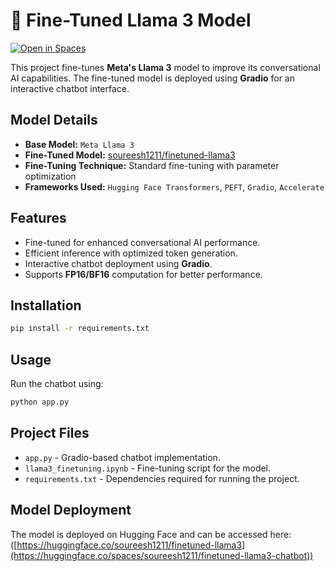 # 💬 Fine-Tuned Llama 3 Model

<p align="left">
  <a href="https://huggingface.co/spaces/soureesh1211/finetuned-llama3-chatbot">
    <img src="https://img.shields.io/badge/🤗-Open%20in%20Spaces-blue.svg" alt="Open in Spaces">
  </a>
</p>

This project fine-tunes **Meta's Llama 3** model to improve its conversational AI capabilities. The fine-tuned model is deployed using **Gradio** for an interactive chatbot interface.

## Model Details
- **Base Model:** `Meta Llama 3`
- **Fine-Tuned Model:** [soureesh1211/finetuned-llama3](https://huggingface.co/soureesh1211/finetuned-llama3)
- **Fine-Tuning Technique:** Standard fine-tuning with parameter optimization
- **Frameworks Used:** `Hugging Face Transformers`, `PEFT`, `Gradio`, `Accelerate`

## Features
- Fine-tuned for enhanced conversational AI performance.
- Efficient inference with optimized token generation.
- Interactive chatbot deployment using **Gradio**.
- Supports **FP16/BF16** computation for better performance.

## Installation
```bash
pip install -r requirements.txt
```

## Usage
Run the chatbot using:
```bash
python app.py
```

## Project Files
- `app.py` - Gradio-based chatbot implementation.
- `llama3_finetuning.ipynb` - Fine-tuning script for the model.
- `requirements.txt` - Dependencies required for running the project.

## Model Deployment
The model is deployed on Hugging Face and can be accessed here: ([https://huggingface.co/soureesh1211/finetuned-llama3](https://huggingface.co/spaces/soureesh1211/finetuned-llama3-chatbot))

